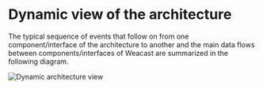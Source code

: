 # Dynamic view of the architecture

The typical sequence of events that follow on from one component/interface of the architecture to another and the main data flows between components/interfaces of Weacast are summarized in the following diagram.

![Dynamic architecture view](https://cdn.rawgit.com/weacast/weacast-docs/74e9ae024845d99d4269ac7ce2359c21b43dc3a5/images/ETL%20Sequence%20Diagram.svg)
